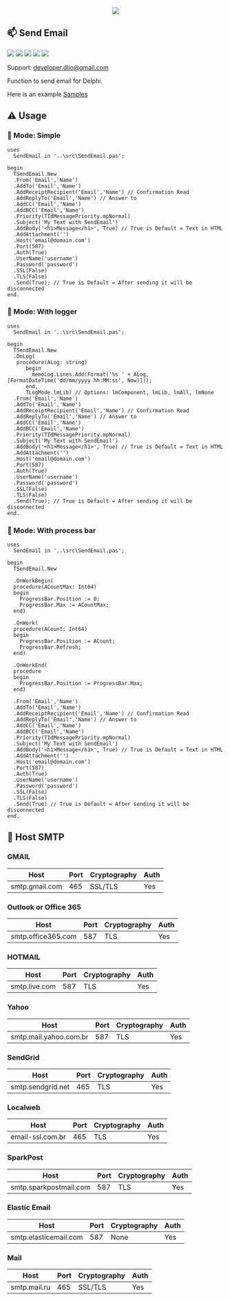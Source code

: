 <p align="center"><br>
  <img src="https://github.com/dliocode/SendEmail/blob/main/SendEmail.jpg"><br>
</p> 

## :mailbox: Send Email

![](https://img.shields.io/github/stars/dliocode/SendEmail.svg) ![](https://img.shields.io/github/forks/dliocode/SendEmail.svg) ![](https://img.shields.io/github/v/tag/dliocode/SendEmail.svg) ![](https://img.shields.io/github/release/dliocode/SendEmail.svg) ![](https://img.shields.io/github/issues/dliocode/SendEmail.svg)

Support: developer.dlio@gmail.com

Function to send email for Delphi.


Here is an example [Samples](https://github.com/dliocode/SendEmail/tree/main/samples)

## :warning: Usage

### :green_book: Mode: Simple

```delphi
uses
  SendEmail in '..\src\SendEmail.pas';

begin
  TSendEmail.New
  .From('Email','Name')
  .AddTo('Email','Name')
  .AddReceiptRecipient('Email','Name') // Confirmation Read
  .AddReplyTo('Email','Name') // Answer to
  .AddCC('Email','Name')
  .AddBCC('Email','Name')
  .Priority(TIdMessagePriority.mpNormal)
  .Subject('My Text with SendEmail')
  .AddBody('<h1>Message</h1>', True) // True is Default = Text in HTML
  .AddAttachment('')
  .Host('email@domain.com')
  .Port(587)
  .Auth(True)
  .UserName('username')
  .Password('password')
  .SSL(False)
  .TLS(False)
  .Send(True); // True is Default = After sending it will be disconnected
end.
```

### :orange_book: Mode: With logger

```delphi
uses
  SendEmail in '..\src\SendEmail.pas';

begin
  TSendEmail.New
  .OnLog(
   procedure(ALog: string)
      begin
        memoLog.Lines.Add(Format('%s ' + ALog, [FormatDateTime('dd/mm/yyyy hh:MM:ss', Now)]));
      end,
      TLogMode.lmLib) // Options: lmComponent, lmLib, lmAll, lmNone  
  .From('Email','Name')
  .AddTo('Email','Name')
  .AddReceiptRecipient('Email','Name') // Confirmation Read
  .AddReplyTo('Email','Name') // Answer to
  .AddCC('Email','Name')
  .AddBCC('Email','Name')
  .Priority(TIdMessagePriority.mpNormal)
  .Subject('My Text with SendEmail')
  .AddBody('<h1>Message</h1>', True) // True is Default = Text in HTML
  .AddAttachment('')
  .Host('email@domain.com')
  .Port(587)
  .Auth(True)
  .UserName('username')
  .Password('password')
  .SSL(False)
  .TLS(False)
  .Send(True); // True is Default = After sending it will be disconnected
end. 
```

### :closed_book: Mode: With process bar

```delphi
uses
  SendEmail in '..\src\SendEmail.pas';

begin
  TSendEmail.New
  
  .OnWorkBegin(
  procedure(ACountMax: Int64)
  begin
	ProgressBar.Position := 0;     
	ProgressBar.Max := ACountMax;
  end)

  .OnWork(
  procedure(ACount: Int64)
  begin
	ProgressBar.Position := ACount;
	ProgressBar.Refresh;
  end)

  .OnWorkEnd(
  procedure
  begin
	ProgressBar.Position := ProgressBar.Max;
  end)  
  
  .From('Email','Name')
  .AddTo('Email','Name')
  .AddReceiptRecipient('Email','Name') // Confirmation Read
  .AddReplyTo('Email','Name') // Answer to
  .AddCC('Email','Name')
  .AddBCC('Email','Name')
  .Priority(TIdMessagePriority.mpNormal)
  .Subject('My Text with SendEmail')
  .AddBody('<h1>Message</h1>', True) // True is Default = Text in HTML
  .AddAttachment('')
  .Host('email@domain.com')
  .Port(587)
  .Auth(True)
  .UserName('username')
  .Password('password')
  .SSL(False)
  .TLS(False)
  .Send(True) // True is Default = After sending it will be disconnected
end.
```

## :satellite: Host SMTP

### GMAIL

| Host | Port | Cryptography | Auth |
| -------------- | --- | ------- | --- |
| smtp.gmail.com | 465 | SSL/TLS | Yes |


### Outlook or Office 365

| Host | Port | Cryptography | Auth |
| ------------------ | --- | --- | --- |
| smtp.office365.com | 587 | TLS | Yes |


### HOTMAIL

| Host | Port | Cryptography | Auth |
| ------------- | --- | --- | --- |
| smtp.live.com | 587 | TLS | Yes |


### Yahoo

| Host | Port | Cryptography | Auth |
| ---------------------- | --- | --- | --- |
| smtp.mail.yahoo.com.br | 587 | TLS | Yes |


### SendGrid

| Host | Port | Cryptography | Auth |
| ----------------- | --- | --- | --- |
| smtp.sendgrid.net | 465 | TLS | Yes |


### Localweb

| Host | Port | Cryptography | Auth |
| ---------------- | --- | --- | --- |
| email-ssl.com.br | 465 | TLS | Yes |


### SparkPost

| Host | Port | Cryptography | Auth |
| ---------------------- | --- | --- | --- |
| smtp.sparkpostmail.com | 587 | TLS | Yes |


### Elastic Email

| Host | Port | Cryptography | Auth |
| --------------------- | --- | ---- | --- |
| smtp.elasticemail.com | 587 | None | Yes |


### Mail

| Host | Port | Cryptography | Auth |
| ------------ | --- | ------- | --- |
| smtp.mail.ru | 465 | SSL/TLS | Yes |

